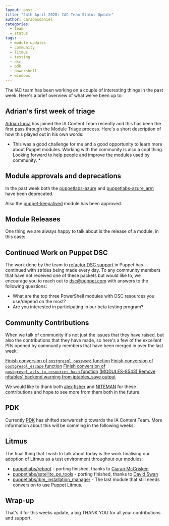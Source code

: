 ```yaml
---
layout: post
title: "24th April 2020: IAC Team Status Update"
author: carabasdaniel
categories:
  - team
  - status
tags:
  - module updates
  - community
  - litmus
  - testing
  - dsc
  - pdk
  - powershell
  - windows
---
```


The IAC team has been working on a couple of interesting things in the past week.
Here's a brief overview of what we've been up to:

## Adrian's first week of triage

[Adrian Iurca][adrian] has joined the IA Content Team recently and this has been the first pass through the Module Triage process. Here's a short description of how this played out in his own words:

* This was a good challenge for me and a good opportunity to learn more about Puppet modules. Working with the community is also a cool thing. Looking forward to help people and improve the modules used by community. *

## Module approvals and deprecations

In the past week both the [puppetlabs-azure](https://github.com/puppetlabs/puppetlabs-azure) and [puppetlabs-azure_arm](https://github.com/puppetlabs/puppetlabs-azure_arm) have been deprecated. 

Also the [puppet-keepalived](https://github.com/voxpupuli/puppet-keepalived) module has been approved.

## Module Releases

One thing we are always happy to talk about is the release of a module, in this case:



## Continued Work on Puppet DSC

The work done by the team to [refactor DSC support][iac-41] in Puppet has continued with strides being made every day. To any community members that have not received one of these packets but would like to, we encourage you to reach out to [dsc@puppet.com](mailto:dsc@puppet.com) with answers to the following questions:

- What are the top three PowerShell modules with DSC resources you use/depend on the most?
- Are you interested in participating in our beta testing program?

## Community Contributions

When we talk of community it's not just the issues that they have raised, but also the contributions that they have made, so here's a few of the excellent PRs opened by community members that have been merged in over the last week:

[Finish conversion of `postgresql_password` function](https://github.com/puppetlabs/puppetlabs-postgresql/pull/1161)
[Finish conversion of `postgresql_escape` function](https://github.com/puppetlabs/puppetlabs-postgresql/pull/1162)
[Finish conversion of `postgresql_acls_to_resources_hash` function](https://github.com/puppetlabs/puppetlabs-postgresql/pull/1163)
[(MODULES-8543) Remove nftables' backend warning from iptables_save output](https://github.com/puppetlabs/puppetlabs-firewall/pull/911)

We would like to thank both [alexjfisher][alexjfisher] and [NITEMAN][NITEMAN] for these contributions and hope to see more from them both in the future.

## PDK

Currently [PDK][PDK] has shifted sterwardship towards the IA Content Team. More information about this will be comming in the following weeks.

## Litmus

The final thing that I wish to talk about today is the work finalising our adoption of Litmus as a test environment throughout our modules:

- [puppetlabs/reboot](https://github.com/puppetlabs/puppetlabs-reboot/pull/235) - porting finished, thanks to [Ciaran McCrisken][ciaran]
- [puppetlabs/satellite_pe_tools](https://github.com/puppetlabs/puppetlabs-satellite_pe_tools/pull/129) - porting finished, thanks to [David Swan][davidswan]
- [puppetlabs/ibm_installation_manager](https://github.com/puppetlabs/puppetlabs-ibm_installation_manager) - The last module that still needs conversion to use Puppet Litmus. 

## Wrap-up

That's it for this weeks update, a big THANK YOU for all your contributions and support.

[honeycomb]:														https://honeycomb.io/
[david]:																https://github.com/DavidS
[daiana]:       												https://github.com/daianamezdrea
[ciaran]:       												https://github.com/sanfrancrisko
[iac-41]:       												https://tickets.puppetlabs.com/browse/IAC-41
[alexjfisher]:       										https://github.com/alexjfisher
[davidswan]:       									    			https://github.com/david22swan
[adrian]:                                                                                       https://github.com/adrianiurca
[NITEMAN]:                                                                                      https://github.com/NITEMAN
[PDK]:                                                                                          https://github.com/puppetlabs/pdk
